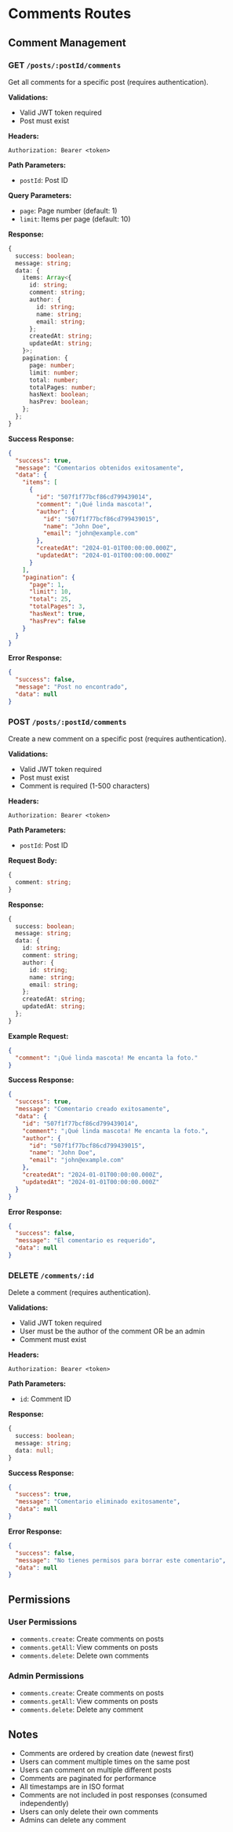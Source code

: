 # Comments Routes

## Comment Management

### GET `/posts/:postId/comments`
Get all comments for a specific post (requires authentication).

**Validations:**
- Valid JWT token required
- Post must exist

**Headers:**
```
Authorization: Bearer <token>
```

**Path Parameters:**
- `postId`: Post ID

**Query Parameters:**
- `page`: Page number (default: 1)
- `limit`: Items per page (default: 10)

**Response:**
```typescript
{
  success: boolean;
  message: string;
  data: {
    items: Array<{
      id: string;
      comment: string;
      author: {
        id: string;
        name: string;
        email: string;
      };
      createdAt: string;
      updatedAt: string;
    }>;
    pagination: {
      page: number;
      limit: number;
      total: number;
      totalPages: number;
      hasNext: boolean;
      hasPrev: boolean;
    };
  };
}
```

**Success Response:**
```json
{
  "success": true,
  "message": "Comentarios obtenidos exitosamente",
  "data": {
    "items": [
      {
        "id": "507f1f77bcf86cd799439014",
        "comment": "¡Qué linda mascota!",
        "author": {
          "id": "507f1f77bcf86cd799439015",
          "name": "John Doe",
          "email": "john@example.com"
        },
        "createdAt": "2024-01-01T00:00:00.000Z",
        "updatedAt": "2024-01-01T00:00:00.000Z"
      }
    ],
    "pagination": {
      "page": 1,
      "limit": 10,
      "total": 25,
      "totalPages": 3,
      "hasNext": true,
      "hasPrev": false
    }
  }
}
```

**Error Response:**
```json
{
  "success": false,
  "message": "Post no encontrado",
  "data": null
}
```

### POST `/posts/:postId/comments`
Create a new comment on a specific post (requires authentication).

**Validations:**
- Valid JWT token required
- Post must exist
- Comment is required (1-500 characters)

**Headers:**
```
Authorization: Bearer <token>
```

**Path Parameters:**
- `postId`: Post ID

**Request Body:**
```typescript
{
  comment: string;
}
```

**Response:**
```typescript
{
  success: boolean;
  message: string;
  data: {
    id: string;
    comment: string;
    author: {
      id: string;
      name: string;
      email: string;
    };
    createdAt: string;
    updatedAt: string;
  };
}
```

**Example Request:**
```json
{
  "comment": "¡Qué linda mascota! Me encanta la foto."
}
```

**Success Response:**
```json
{
  "success": true,
  "message": "Comentario creado exitosamente",
  "data": {
    "id": "507f1f77bcf86cd799439014",
    "comment": "¡Qué linda mascota! Me encanta la foto.",
    "author": {
      "id": "507f1f77bcf86cd799439015",
      "name": "John Doe",
      "email": "john@example.com"
    },
    "createdAt": "2024-01-01T00:00:00.000Z",
    "updatedAt": "2024-01-01T00:00:00.000Z"
  }
}
```

**Error Response:**
```json
{
  "success": false,
  "message": "El comentario es requerido",
  "data": null
}
```

### DELETE `/comments/:id`
Delete a comment (requires authentication).

**Validations:**
- Valid JWT token required
- User must be the author of the comment OR be an admin
- Comment must exist

**Headers:**
```
Authorization: Bearer <token>
```

**Path Parameters:**
- `id`: Comment ID

**Response:**
```typescript
{
  success: boolean;
  message: string;
  data: null;
}
```

**Success Response:**
```json
{
  "success": true,
  "message": "Comentario eliminado exitosamente",
  "data": null
}
```

**Error Response:**
```json
{
  "success": false,
  "message": "No tienes permisos para borrar este comentario",
  "data": null
}
```

## Permissions

### User Permissions
- `comments.create`: Create comments on posts
- `comments.getAll`: View comments on posts
- `comments.delete`: Delete own comments

### Admin Permissions
- `comments.create`: Create comments on posts
- `comments.getAll`: View comments on posts
- `comments.delete`: Delete any comment

## Notes

- Comments are ordered by creation date (newest first)
- Users can comment multiple times on the same post
- Users can comment on multiple different posts
- Comments are paginated for performance
- All timestamps are in ISO format
- Comments are not included in post responses (consumed independently)
- Users can only delete their own comments
- Admins can delete any comment 